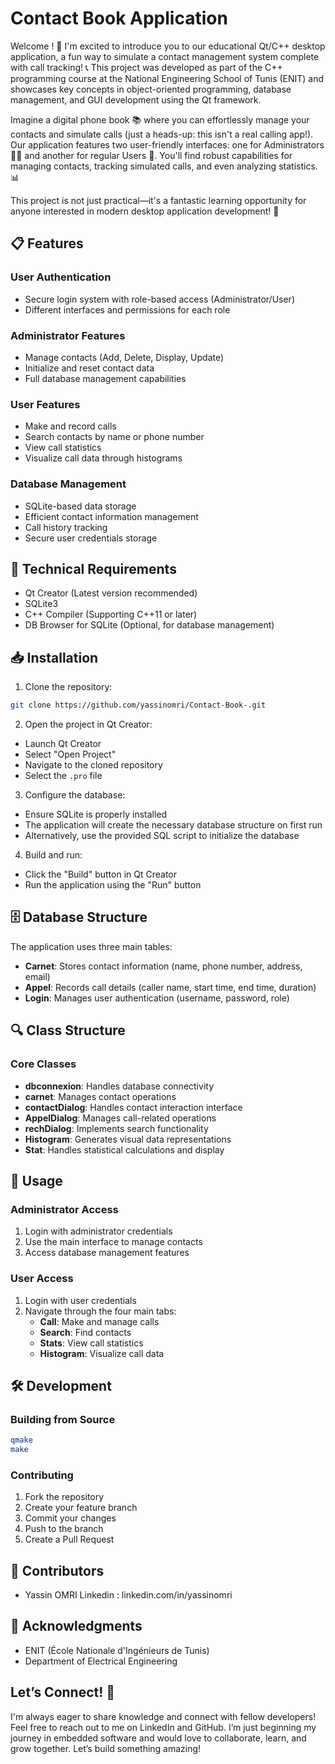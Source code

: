 # Contact Book Application

Welcome ! 🎉
I'm excited to introduce you to our educational Qt/C++ desktop application, a fun way to simulate a contact management system complete with call tracking!  📞  This project was developed as part of the C++ programming course at the National Engineering School of Tunis (ENIT) and showcases key concepts in object-oriented programming, database management, and GUI development using the Qt framework.

Imagine a digital phone book  📚  where you can effortlessly manage your contacts and simulate calls (just a heads-up: this isn't a real calling app!). Our application features two user-friendly interfaces: one for Administrators 👩‍💼 and another for regular Users 👤. You'll find robust capabilities for managing contacts, tracking simulated calls, and even analyzing statistics. 📊

This project is not just practical—it's a fantastic learning opportunity for anyone interested in modern desktop application development!  🚀

## 📋 Features

### User Authentication
- Secure login system with role-based access (Administrator/User)
- Different interfaces and permissions for each role

### Administrator Features
- Manage contacts (Add, Delete, Display, Update)
- Initialize and reset contact data
- Full database management capabilities

### User Features
- Make and record calls
- Search contacts by name or phone number
- View call statistics
- Visualize call data through histograms

### Database Management
- SQLite-based data storage
- Efficient contact information management
- Call history tracking
- Secure user credentials storage

## 🔧 Technical Requirements

- Qt Creator (Latest version recommended)
- SQLite3
- C++ Compiler (Supporting C++11 or later)
- DB Browser for SQLite (Optional, for database management)

## 📥 Installation

1. Clone the repository:
```bash
git clone https://github.com/yassinomri/Contact-Book-.git
```

2. Open the project in Qt Creator:
- Launch Qt Creator
- Select "Open Project"
- Navigate to the cloned repository
- Select the `.pro` file

3. Configure the database:
- Ensure SQLite is properly installed
- The application will create the necessary database structure on first run
- Alternatively, use the provided SQL script to initialize the database

4. Build and run:
- Click the "Build" button in Qt Creator
- Run the application using the "Run" button

## 🗄️ Database Structure

The application uses three main tables:
- **Carnet**: Stores contact information (name, phone number, address, email)
- **Appel**: Records call details (caller name, start time, end time, duration)
- **Login**: Manages user authentication (username, password, role)

## 🔍 Class Structure

### Core Classes
- **dbconnexion**: Handles database connectivity
- **carnet**: Manages contact operations
- **contactDialog**: Handles contact interaction interface
- **AppelDialog**: Manages call-related operations
- **rechDialog**: Implements search functionality
- **Histogram**: Generates visual data representations
- **Stat**: Handles statistical calculations and display

## 🎯 Usage

### Administrator Access
1. Login with administrator credentials
2. Use the main interface to manage contacts
3. Access database management features

### User Access
1. Login with user credentials
2. Navigate through the four main tabs:
   - **Call**: Make and manage calls
   - **Search**: Find contacts
   - **Stats**: View call statistics
   - **Histogram**: Visualize call data

## 🛠️ Development

### Building from Source
```bash
qmake
make
```

### Contributing
1. Fork the repository
2. Create your feature branch
3. Commit your changes
4. Push to the branch
5. Create a Pull Request

## 👥 Contributors

- Yassin OMRI
  Linkedin : linkedin.com/in/yassinomri

## 🙏 Acknowledgments

- ENIT (École Nationale d'Ingénieurs de Tunis)
- Department of Electrical Engineering

## Let’s Connect! 🤝
I'm always eager to share knowledge and connect with fellow developers! Feel free to reach out to me on LinkedIn and GitHub. I’m just beginning my journey in embedded software and would love to collaborate, learn, and grow together. Let’s build something amazing!

